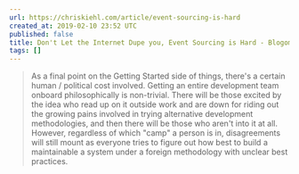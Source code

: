 ```yaml
---
url: https://chriskiehl.com/article/event-sourcing-is-hard
created_at: 2019-02-10 23:52 UTC
published: false
title: Don't Let the Internet Dupe you, Event Sourcing is Hard - Blogomatano
tags: []
---
```


> As a final point on the Getting Started side of things, there's a certain human / political cost involved. Getting an entire development team onboard philosophically is non-trivial. There will be those excited by the idea who read up on it outside work and are down for riding out the growing pains involved in trying alternative development methodologies, and then there will be those who aren't into it at all. However, regardless of which "camp" a person is in, disagreements will still mount as everyone tries to figure out how best to build a maintainable a system under a foreign methodology with unclear best practices.
